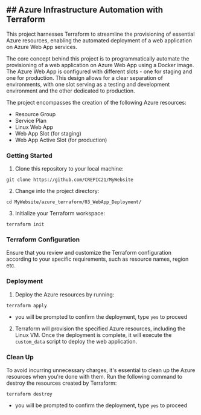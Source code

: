 ## ## Azure Infrastructure Automation with Terraform

This project harnesses Terraform to streamline the provisioning of essential Azure resources, enabling the automated deployment of a web application on Azure Web App services.

The core concept behind this project is to programmatically automate the provisioning of a web application on Azure Web App using a Docker image. The Azure Web App is configured with different slots - one for staging and one for production. This design allows for a clear separation of environments, with one slot serving as a testing and development environment and the other dedicated to production.

The project encompasses the creation of the following Azure resources:
- Resource Group
- Service Plan
- Linux Web App
- Web App Slot (for staging)
- Web App Active Slot (for production)

### Getting Started
1. Clone this repository to your local machine:
```shell
git clone https://github.com/CREPIC21/MyWebsite
```
2. Change into the project directory:
```shell
cd MyWebsite/azure_terraform/03_WebApp_Deployment/
```
3. Initialize your Terraform workspace:
```shell
terraform init
```
### Terraform Configuration
Ensure that you review and customize the Terraform configuration according to your specific requirements, such as resource names, region etc.

### Deployment
1. Deploy the Azure resources by running:
```shell
terraform apply
```
- you will be prompted to confirm the deployment, type `yes` to proceed

2. Terraform will provision the specified Azure resources, including the Linux VM. Once the deployment is complete, it will execute the `custom_data` script to deploy the web application.

### Clean Up
To avoid incurring unnecessary charges, it's essential to clean up the Azure resources when you're done with them. Run the following command to destroy the resources created by Terraform:
```shell
terraform destroy
```
- you will be prompted to confirm the deployment, type `yes` to proceed
